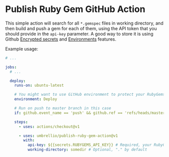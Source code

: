 # Publish Ruby Gem GitHub Action

This simple action will search for all `*.gemspec` files in working directory, and then build and push a gem for each of them, using the API token that you should provide in the `api-key` parameter. A good way to store it is using Github [Encrypted secrets](https://docs.github.com/en/actions/reference/encrypted-secrets) and [Environments](https://docs.github.com/en/actions/reference/environments) features.

Example usage:

```yaml
# ...

jobs:
  # ...

  deploy:
    runs-on: ubuntu-latest

    # You might want to use GitHub environment to protect your RubyGems API token
    environment: Deploy

    # Run on push to master branch in this case
    if: github.event_name == 'push' && github.ref == 'refs/heads/master'

    steps:
      - uses: actions/checkout@v1

      - uses: umbrellio/publish-ruby-gem-action@v1
        with:
          api-key: ${{secrets.RUBYGEMS_API_KEY}} # Required, your RubyGems API token with push permission
          working-directory: somedir # Optional, "." by default
```
